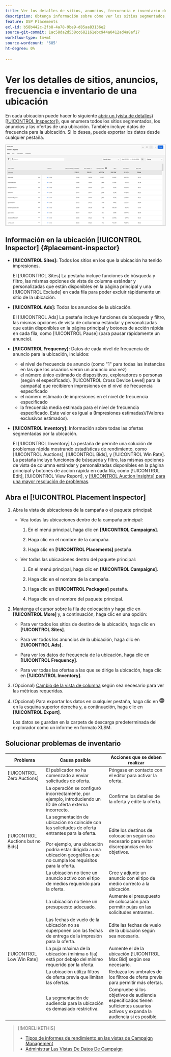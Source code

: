 ```yaml
---
title: Ver los detalles de sitios, anuncios, frecuencia e inventario de una ubicación
description: Obtenga información sobre cómo ver los sitios segmentados, los anuncios, la frecuencia y los datos de inventario de una ubicación.
feature: DSP Placements
exl-id: b58b442c-2fb8-4a78-9be9-d85aa83136e2
source-git-commit: 1ac58da2d538cc682161ebc944a0412ad4a8af17
workflow-type: tm+mt
source-wordcount: '685'
ht-degree: 0%

---
```


# Ver los detalles de sitios, anuncios, frecuencia e inventario de una ubicación

En cada ubicación puede hacer lo siguiente [abrir un (vista de detalles) [!UICONTROL Inspector])](placement-details-view.md), que enumera todos los sitios segmentados, los anuncios y las ofertas de una ubicación. También incluye datos de frecuencia para la ubicación. Si lo desea, puede exportar los datos desde cualquier pestaña.

![ubicación Inspector](/help/dsp/assets/placement-inspector.png)

## Información en la ubicación [!UICONTROL Inspector] {#placement-inspector}

* **[!UICONTROL Sites]:** Todos los sitios en los que la ubicación ha tenido impresiones.

  El [!UICONTROL Sites] La pestaña incluye funciones de búsqueda y filtro, las mismas opciones de vista de columna estándar y personalizadas que están disponibles en la página principal y una [!UICONTROL Exclude] en cada fila para poder excluir rápidamente un sitio de la ubicación.

* **[!UICONTROL Ads]:** Todos los anuncios de la ubicación.

  El [!UICONTROL Ads] La pestaña incluye funciones de búsqueda y filtro, las mismas opciones de vista de columna estándar y personalizadas que están disponibles en la página principal y botones de acción rápida en cada fila, como [!UICONTROL Pause] (para pausar rápidamente un anuncio).

* **[!UICONTROL Frequency]:** Datos de cada nivel de frecuencia de anuncio para la ubicación, incluidos:
   * el nivel de frecuencia de anuncio (como &quot;1&quot; para todas las instancias en las que los usuarios vieron un anuncio una vez)
   * el número único estimado de dispositivos, exploradores o personas (según el especificado). [!UICONTROL Cross Device Level] para la campaña) que recibieron impresiones en el nivel de frecuencia especificado
   * el número estimado de impresiones en el nivel de frecuencia especificado
   * la frecuencia media estimada para el nivel de frecuencia especificado. Este valor es igual a (Impresiones estimadas)/(Valores exclusivos estimados).

* **[!UICONTROL Inventory]:** Información sobre todas las ofertas segmentadas por la ubicación.

  El [!UICONTROL Inventory] La pestaña de permite una solución de problemas rápida mostrando estadísticas de rendimiento, como [!UICONTROL Auctions], [!UICONTROL Bids], y [!UICONTROL Win Rate]. La pestaña incluye funciones de búsqueda y filtro, las mismas opciones de vista de columna estándar y personalizadas disponibles en la página principal y botones de acción rápida en cada fila, como [!UICONTROL Edit], [!UICONTROL View Report], y [[!UICONTROL Auction Insights] para una mayor resolución de problemas](/help/dsp/inventory/private-deal-auction-insights.md).

## Abra el [!UICONTROL Placement Inspector]

1. Abra la vista de ubicaciones de la campaña o el paquete principal:

   * Vea todas las ubicaciones dentro de la campaña principal:

      1. En el menú principal, haga clic en **[!UICONTROL Campaigns]**.

      1. Haga clic en el nombre de la campaña.

      1. Haga clic en **[!UICONTROL Placements]** pestaña.

   * Ver todas las ubicaciones dentro del paquete principal:

      1. En el menú principal, haga clic en **[!UICONTROL Campaigns]**.

      1. Haga clic en el nombre de la campaña.

      1. Haga clic en **[!UICONTROL Packages]** pestaña.

      1. Haga clic en el nombre del paquete principal.

1. Mantenga el cursor sobre la fila de colocación y haga clic en **[!UICONTROL More]** y, a continuación, haga clic en una opción:

   * Para ver todos los sitios de destino de la ubicación, haga clic en **[!UICONTROL Sites]**.

   * Para ver todos los anuncios de la ubicación, haga clic en **[!UICONTROL Ads]**.

   * Para ver los datos de frecuencia de la ubicación, haga clic en **[!UICONTROL Frequency]**.

   * Para ver todas las ofertas a las que se dirige la ubicación, haga clic en **[!UICONTROL Inventory]**.

1. (Opcional) [Cambio de la vista de columna](campaign-data-views-manage.md#column-view-change) según sea necesario para ver las métricas requeridas.

1. (Opcional) Para exportar los datos en cualquier pestaña, haga clic en ![Más](/help/search-social-commerce/assets/more.png "Más") en la esquina superior derecha y, a continuación, haga clic en **[!UICONTROL Export]**.

   Los datos se guardan en la carpeta de descarga predeterminada del explorador como un informe en formato XLSM.

## Solucionar problemas de inventario

| Problema | Causa posible | Acciones que se deben realizar |
| -----------| ---------- | ---------- |
| [!UICONTROL Zero Auctions] | El publicador no ha comenzado a enviar solicitudes de oferta. | Póngase en contacto con el editor para activar la oferta. |
| | La operación se configuró incorrectamente, por ejemplo, introduciendo un ID de oferta externa incorrecto. | Confirme los detalles de la oferta y edite la oferta. |
| [!UICONTROL Auctions but no Bids] | La segmentación de ubicación no coincide con las solicitudes de oferta entrantes para la oferta. <br><br> Por ejemplo, una ubicación podría estar dirigida a una ubicación geográfica que no cumpla los requisitos para la oferta. | Edite los destinos de colocación según sea necesario para evitar discrepancias en los objetivos. |
| | La ubicación no tiene un anuncio activo con el tipo de medios requerido para la oferta. | Cree y adjunte un anuncio con el tipo de medio correcto a la ubicación. |
| | La ubicación no tiene un presupuesto adecuado. | Aumente el presupuesto de colocación para permitir pujas en las solicitudes entrantes. |
| | Las fechas de vuelo de la ubicación no se superponen con las fechas de entrega de la impresión para la oferta. | Edite las fechas de vuelo de la ubicación según sea necesario. |
| [!UICONTROL Low Win Rate] | La puja máxima de la ubicación (mínima o fija) está por debajo del mínimo requerido por la oferta. | Aumente el de la ubicación [!UICONTROL Max Bid] según sea necesario. |
| | La ubicación utiliza filtros de oferta previa que limitan las ofertas. | Reduzca los umbrales de los filtros de oferta previa para permitir más ofertas. |
| | La segmentación de audiencia para la ubicación es demasiado restrictiva. | Compruebe si los objetivos de audiencia especificados tienen suficientes usuarios activos y expanda la audiencia si es posible. |

>[!MORELIKETHIS]
>
>* [Tipos de informes de rendimiento en las vistas de Campaign Management](campaign-reports-about.md)
>* [Administrar Las Vistas De Datos De Campaign](campaign-data-views-manage.md)
